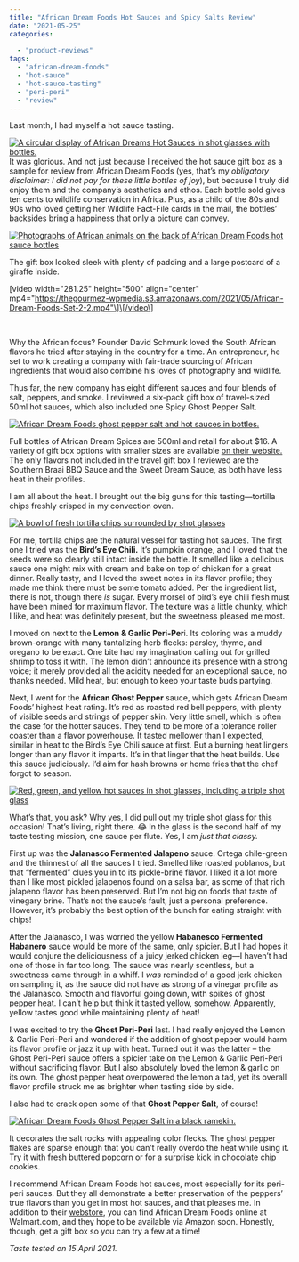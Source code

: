 ```yaml
---
title: "African Dream Foods Hot Sauces and Spicy Salts Review"
date: "2021-05-25"
categories:
  
  - "product-reviews"
tags:
  - "african-dream-foods"
  - "hot-sauce"
  - "hot-sauce-tasting"
  - "peri-peri"
  - "review"
---
```


Last month, I had myself a hot sauce tasting.

[![A circular display of African Dreams Hot Sauces in shot glasses with bottles.](https://thegourmez-wpmedia.s3.amazonaws.com/2021/05/African-Dream-Foods-Set-2-11-492x500.png)](https://thegourmez-wpmedia.s3.amazonaws.com/2021/05/African-Dream-Foods-Set-2-11.png)It was glorious. And not just because I received the hot sauce gift box as a sample for review from African Dream Foods (yes, that’s my _obligatory disclaimer: I did not pay for these little bottles of joy_), but because I truly did enjoy them and the company’s aesthetics and ethos. Each bottle sold gives ten cents to wildlife conservation in Africa. Plus, as a child of the 80s and 90s who loved getting her Wildlife Fact-File cards in the mail, the bottles’ backsides bring a happiness that only a picture can convey.

[![Photographs of African animals on the back of African Dream Foods hot sauce bottles](https://thegourmez-wpmedia.s3.amazonaws.com/2021/05/African-Dream-Foods-Set-2-8-500x457.png)](https://thegourmez-wpmedia.s3.amazonaws.com/2021/05/African-Dream-Foods-Set-2-8.png)

The gift box looked sleek with plenty of padding and a large postcard of a giraffe inside.

\[video width="281.25" height="500" align="center" mp4="https://thegourmez-wpmedia.s3.amazonaws.com/2021/05/African-Dream-Foods-Set-2-2.mp4"\]\[/video\]

 

Why the African focus? Founder David Schmunk loved the South African flavors he tried after staying in the country for a time. An entrepreneur, he set to work creating a company with fair-trade sourcing of African ingredients that would also combine his loves of photography and wildlife.

Thus far, the new company has eight different sauces and four blends of salt, peppers, and smoke. I reviewed a six-pack gift box of travel-sized 50ml hot sauces, which also included one Spicy Ghost Pepper Salt.

[![African Dream Foods ghost pepper salt and hot sauces in bottles.](https://thegourmez-wpmedia.s3.amazonaws.com/2021/05/African-Dream-Foods-Set-2-7-500x460.png)](https://thegourmez-wpmedia.s3.amazonaws.com/2021/05/African-Dream-Foods-Set-2-7.png)

Full bottles of African Dream Spices are 500ml and retail for about $16. A variety of gift box options with smaller sizes are available [on their website.](https://africandreamfoods.com/african-dream-foods-products/) The only flavors not included in the travel gift box I reviewed are the Southern Braai BBQ Sauce and the Sweet Dream Sauce, as both have less heat in their profiles.

I am all about the heat. I brought out the big guns for this tasting—tortilla chips freshly crisped in my convection oven.

[![A bowl of fresh tortilla chips surrounded by shot glasses](https://thegourmez-wpmedia.s3.amazonaws.com/2021/05/African-Dream-Foods-Set-2-17-435x500.png)](https://thegourmez-wpmedia.s3.amazonaws.com/2021/05/African-Dream-Foods-Set-2-17.png)

For me, tortilla chips are the natural vessel for tasting hot sauces. The first one I tried was the **Bird’s Eye Chili.** It’s pumpkin orange, and I loved that the seeds were so clearly still intact inside the bottle. It smelled like a delicious sauce one might mix with cream and bake on top of chicken for a great dinner. Really tasty, and I loved the sweet notes in its flavor profile; they made me think there must be some tomato added. Per the ingredient list, there is not, though there _is_ sugar. Every morsel of bird’s eye chili flesh must have been mined for maximum flavor. The texture was a little chunky, which I like, and heat was definitely present, but the sweetness pleased me most.

I moved on next to the **Lemon & Garlic Peri-Per**i. Its coloring was a muddy brown-orange with many tantalizing herb flecks: parsley, thyme, and oregano to be exact. One bite had my imagination calling out for grilled shrimp to toss it with. The lemon didn’t announce its presence with a strong voice; it merely provided all the acidity needed for an exceptional sauce, no thanks needed. Mild heat, but enough to keep your taste buds partying.

Next, I went for the **African Ghost Pepper** sauce, which gets African Dream Foods’ highest heat rating. It’s red as roasted red bell peppers, with plenty of visible seeds and strings of pepper skin. Very little smell, which is often the case for the hotter sauces. They tend to be more of a tolerance roller coaster than a flavor powerhouse. It tasted mellower than I expected, similar in heat to the Bird’s Eye Chili sauce at first. But a burning heat lingers longer than any flavor it imparts. It’s in that linger that the heat builds. Use this sauce judiciously. I’d aim for hash browns or home fries that the chef forgot to season.

[![Red, green, and yellow hot sauces in shot glasses, including a triple shot glass](https://thegourmez-wpmedia.s3.amazonaws.com/2021/05/African-Dream-Foods-Set-2-12-360x500.png)](https://thegourmez-wpmedia.s3.amazonaws.com/2021/05/African-Dream-Foods-Set-2-12.png)

What’s that, you ask? Why yes, I did pull out my triple shot glass for this occasion! That’s living, right there. 😂 In the glass is the second half of my taste testing mission, one sauce per flute. Yes, I am _just that classy._

First up was the **Jalanasco Fermented Jalapeno** sauce. Ortega chile-green and the thinnest of all the sauces I tried. Smelled like roasted poblanos, but that “fermented” clues you in to its pickle-brine flavor. I liked it a lot more than I like most pickled jalapenos found on a salsa bar, as some of that rich jalapeno flavor has been preserved. But I’m not big on foods that taste of vinegary brine. That’s not the sauce’s fault, just a personal preference. However, it’s probably the best option of the bunch for eating straight with chips!

After the Jalanasco, I was worried the yellow **Habanesco Fermented Habanero** sauce would be more of the same, only spicier. But I had hopes it would conjure the deliciousness of a juicy jerked chicken leg—I haven’t had one of those in far too long. The sauce was nearly scentless, but a sweetness came through in a whiff. I _was_ reminded of a good jerk chicken on sampling it, as the sauce did not have as strong of a vinegar profile as the Jalanasco. Smooth and flavorful going down, with spikes of ghost pepper heat. I can’t help but think it tasted yellow, somehow. Apparently, yellow tastes good while maintaining plenty of heat!

I was excited to try the **Ghost Peri-Peri** last. I had really enjoyed the Lemon & Garlic Peri-Peri and wondered if the addition of ghost pepper would harm its flavor profile or jazz it up with heat. Turned out it was the latter – the Ghost Peri-Peri sauce offers a spicier take on the Lemon & Garlic Peri-Peri without sacrificing flavor. But I also absolutely loved the lemon & garlic on its own. The ghost pepper heat overpowered the lemon a tad, yet its overall flavor profile struck me as brighter when tasting side by side.

I also had to crack open some of that **Ghost Pepper Salt**, of course!

[![African Dream Foods Ghost Pepper Salt in a black ramekin.](https://thegourmez-wpmedia.s3.amazonaws.com/2021/05/African-Dream-Foods-Set-2-18-500x379.png)](https://thegourmez-wpmedia.s3.amazonaws.com/2021/05/African-Dream-Foods-Set-2-18.png)

It decorates the salt rocks with appealing color flecks. The ghost pepper flakes are sparse enough that you can’t really overdo the heat while using it. Try it with fresh buttered popcorn or for a surprise kick in chocolate chip cookies.

I recommend African Dream Foods hot sauces, most especially for its peri-peri sauces. But they all demonstrate a better preservation of the peppers’ true flavors than you get in most hot sauces, and that pleases me. In addition to their [webstore](https://africandreamfoods.com/african-dream-foods-products/), you can find African Dream Foods online at Walmart.com, and they hope to be available via Amazon soon. Honestly, though, get a gift box so you can try a few at a time!

_Taste tested on 15 April 2021._
